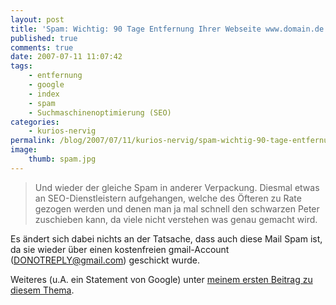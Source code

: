 ```yaml
---
layout: post
title: 'Spam: Wichtig: 90 Tage Entfernung Ihrer Webseite www.domain.de aus dem Google Index'
published: true
comments: true
date: 2007-07-11 11:07:42
tags:
    - entfernung
    - google
    - index
    - spam
    - Suchmaschinenoptimierung (SEO)
categories:
    - kurios-nervig
permalink: /blog/2007/07/11/kurios-nervig/spam-wichtig-90-tage-entfernung-ihrer-webseite-www-domain-de-aus-dem-google-index
image:
    thumb: spam.jpg
---
```

> Und wieder der gleiche Spam in anderer Verpackung. Diesmal etwas an SEO-Dienstleistern aufgehangen, welche des Öfteren zu Rate gezogen werden und denen man ja mal schnell den schwarzen Peter zuschieben kann, da viele nicht verstehen was genau gemacht wird.



Es ändert sich dabei nichts an der Tatsache, dass auch diese Mail Spam ist, da sie wieder über einen kostenfreien gmail-Account (DONOTREPLY@gmail.com) geschickt wurde.

Weiteres (u.A. ein Statement von Google) unter [meinem ersten Beitrag zu diesem Thema][1].

 [1]: http://mediavrog.net/blog/2007/06/21/kurios-nervig/spam-entfernung-ihrer-webseite-aus-dem-google-index-von-donotreplygmailcom/ "Artikel zur Spam-Mail Entfernung ihrer Webseite aus dem Google Index in diesem Blog lesen"